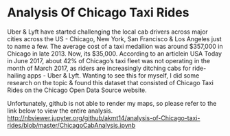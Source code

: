 # Analysis Of Chicago Taxi Rides

Uber & Lyft have started challenging the local cab drivers across major cities across the US - Chicago, New York, San Francisco & Los Angeles just to name a few. The average cost of a taxi medallion was around $357,000 in Chicago in late 2013. Now, its $35,000. According to an articlein USA Today in June 2017, about 42% of Chicago’s taxi fleet was not operating in the month of March 2017, as riders are increasingly ditching cabs for ride-hailing apps - Uber & Lyft. Wanting to see this for myself, I did some research on the topic & found this dataset that consisted of Chicago Taxi Rides on the Chicago Open Data Source website.

Unfortunately, github is not able to render my maps, so please refer to the link below to view the entire analysis.
http://nbviewer.jupyter.org/github/akmt14/analysis-of-Chicago-taxi-rides/blob/master/ChicagoCabAnalysis.ipynb
